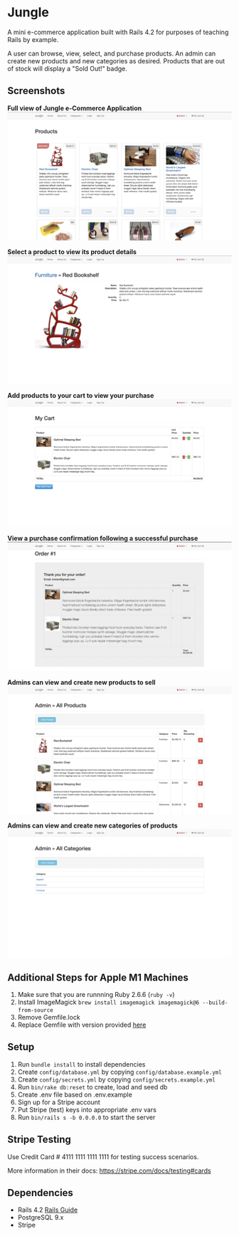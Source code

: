 # Jungle

A mini e-commerce application built with Rails 4.2 for purposes of teaching Rails by example.

A user can browse, view, select, and purchase products. An admin can create new products and new categories as desired. Products that are out of stock will display a "Sold Out!" badge.

## Screenshots

**Full view of Jungle e-Commerce Application**
!["Full view of Jungle Application"](https://github.com/kliang1194/Jungle-Rails/blob/master/docs/Jungle%20Main%20Page.png?raw=true)

**Select a product to view its product details**
!["Product Details"](https://github.com/kliang1194/Jungle-Rails/blob/master/docs/Product%20Details.png?raw=true)

**Add products to your cart to view your purchase**
!["My Cart"](https://github.com/kliang1194/Jungle-Rails/blob/master/docs/Cart.png?raw=true)

**View a purchase confirmation following a successful purchase**
!["Purchase Confirmation"](https://github.com/kliang1194/Jungle-Rails/blob/master/docs/Purchase%20Confirmation.png?raw=true)

**Admins can view and create new products to sell**
!["Admin Product Page"](https://github.com/kliang1194/Jungle-Rails/blob/master/docs/Admin%20Products.png?raw=true)

**Admins can view and create new categories of products**
!["Admin Categories Page"](https://github.com/kliang1194/Jungle-Rails/blob/master/docs/Admin%20Categories.png?raw=true)

## Additional Steps for Apple M1 Machines

1. Make sure that you are runnning Ruby 2.6.6 (`ruby -v`)
1. Install ImageMagick `brew install imagemagick imagemagick@6 --build-from-source`
1. Remove Gemfile.lock
1. Replace Gemfile with version provided [here](https://gist.githubusercontent.com/FrancisBourgouin/831795ae12c4704687a0c2496d91a727/raw/ce8e2104f725f43e56650d404169c7b11c33a5c5/Gemfile)

## Setup

1. Run `bundle install` to install dependencies
2. Create `config/database.yml` by copying `config/database.example.yml`
3. Create `config/secrets.yml` by copying `config/secrets.example.yml`
4. Run `bin/rake db:reset` to create, load and seed db
5. Create .env file based on .env.example
6. Sign up for a Stripe account
7. Put Stripe (test) keys into appropriate .env vars
8. Run `bin/rails s -b 0.0.0.0` to start the server

## Stripe Testing

Use Credit Card # 4111 1111 1111 1111 for testing success scenarios.

More information in their docs: <https://stripe.com/docs/testing#cards>

## Dependencies

- Rails 4.2 [Rails Guide](http://guides.rubyonrails.org/v4.2/)
- PostgreSQL 9.x
- Stripe
